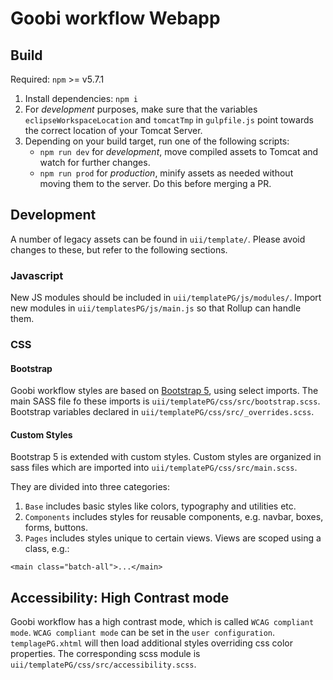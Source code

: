 # Goobi workflow Webapp

## Build

Required: `npm` >= v5.7.1

1. Install dependencies:
  `npm i`
2. For *development* purposes, make sure that the variables `eclipseWorkspaceLocation` and `tomcatTmp` in `gulpfile.js` point towards the correct location of your Tomcat Server.
3. Depending on your build target, run one of the following scripts:
   - `npm run dev` for *development*, move compiled assets to Tomcat and watch for further changes.
   - `npm run prod` for *production*, minify assets as needed without moving them to the server. Do this before merging a PR.

## Development

A number of legacy assets can be found in `uii/template/`. Please avoid changes to these, but refer to the following sections.

### Javascript

New JS modules should be included in `uii/templatePG/js/modules/`. Import new modules in `uii/templatesPG/js/main.js` so that Rollup can handle them.

### CSS

#### Bootstrap

Goobi workflow styles are based on [Bootstrap 5](https://getbootstrap.com/docs/), using select imports. The main SASS file fo these imports is `uii/templatePG/css/src/bootstrap.scss`. Bootstrap variables declared in `uii/templatePG/css/src/_overrides.scss`.

#### Custom Styles

Bootstrap 5 is extended with custom styles.
Custom styles are organized in sass files which are imported into `uii/templatePG/css/src/main.scss`.

They are divided into three categories:

1. `Base` includes basic styles like colors, typography and utilities etc.
2. `Components` includes styles for reusable components, e.g. navbar, boxes, forms, buttons.
3. `Pages` includes styles unique to certain views. Views are scoped using a class, e.g.:

```xhtml
<main class="batch-all">...</main>
```

## Accessibility: High Contrast mode

Goobi workflow has a high contrast mode, which is called `WCAG compliant mode`. `WCAG compliant mode` can be set in the `user configuration`. `templagePG.xhtml` will then load additional styles overriding css color properties. The corresponding scss module is `uii/templatePG/css/src/accessibility.scss`.
